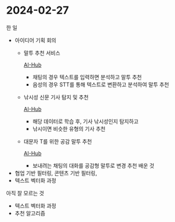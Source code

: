 # 2024-02-27

한 일
- 아이디어 기획 회의
    - 말투 추천 서비스
        
        [AI-Hub](https://www.aihub.or.kr/aihubdata/data/view.do?currMenu=115&topMenu=100&dataSetSn=86)
        
        - 채팅의 경우 텍스트를 입력하면 분석하고 말투 추천
        - 음성의 경우 STT를 통해 텍스트로 변환하고 분석하여 말투 추천
    - 낚시성 신문 기사 탐지 및 추천
        
        [AI-Hub](https://www.aihub.or.kr/aihubdata/data/view.do?currMenu=115&topMenu=100&aihubDataSe=data&dataSetSn=71338)
        
        - 해당 데이터로 학습 후, 기사 낚시성인지 탐지하고
        - 낚시이면 비슷한 유형의 기사 추천
    - 대문자 T를 위한 공감 말투 추천
        
        [AI-Hub](https://www.aihub.or.kr/aihubdata/data/view.do?currMenu=115&topMenu=100&aihubDataSe=data&dataSetSn=71305)
        - 보내려는 채팅의 대화를 공감형 말투로 변경 추천
배운 것
- 협업 기반 필터링, 콘텐츠 기반 필터링,
- 텍스트 벡터화 과정

아직 잘 모르는 것
- 텍스트 벡터화 과정
- 추천 알고리즘

